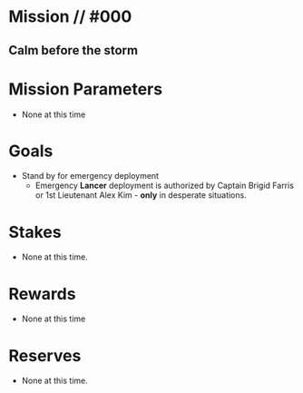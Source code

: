 # Mission // #000
## Calm before the storm

# Mission Parameters
- None at this time

# Goals
- Stand by for emergency deployment
  - Emergency **Lancer** deployment is authorized by Captain Brigid Farris or 1st Lieutenant Alex Kim - **only** in desperate situations.

# Stakes
- None at this time.

# Rewards
- None at this time

# Reserves
- None at this time.
